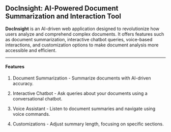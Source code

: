 ## DocInsight: AI-Powered Document Summarization and Interaction Tool

**DocInsight** is an AI-driven web application designed to revolutionize how users analyze and comprehend complex documents. It offers features such as document summarization, interactive chatbot queries, voice-based interactions, and customization options to make document analysis more accessible and efficient.

---

#### Features

1. Document Summarization - Summarize documents with AI-driven accuracy.

2. Interactive Chatbot - Ask queries about your documents using a conversational chatbot.

3. Voice Assistant - Listen to document summaries and navigate using voice commands.

4. Customizations - Adjust summary length, focusing on specific sections.
